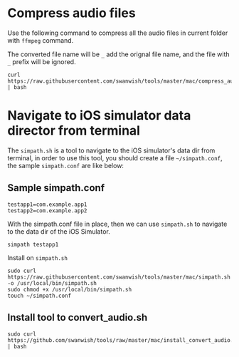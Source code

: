 # Compress audio files

Use the following command to compress all the audio files in current folder with `ffmpeg` command.

The converted file name will be `_` add the orignal file name, and the file with `_` prefix will be ignored.

```
curl https://raw.githubusercontent.com/swanwish/tools/master/mac/compress_audio.sh | bash
```

# Navigate to iOS simulator data director from terminal

The `simpath.sh` is a tool to navigate to the iOS simulator's data dir from terminal, in order to use this tool, 
you should create a file `~/simpath.conf`, the sample `simpath.conf` are like below:

## Sample simpath.conf

```
testapp1=com.example.app1
testapp2=com.example.app2
```

With the simpath.conf file in place, then we can use `simpath.sh` to navigate to the data dir of the iOS Simulator.

```
simpath testapp1
```

Install on `simpath.sh`

```
sudo curl https://raw.githubusercontent.com/swanwish/tools/master/mac/simpath.sh -o /usr/local/bin/simpath.sh
sudo chmod +x /usr/local/bin/simpath.sh
touch ~/simpath.conf
```

## Install tool to convert_audio.sh

```
sudo curl https://github.com/swanwish/tools/raw/master/mac/install_convert_audio.sh | bash
```
